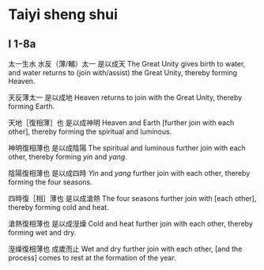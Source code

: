 # Taiyi sheng shui

## I 1-8a

太一生水
水反（薄/輔）太一
是以成天
The Great Unity gives birth to water,
and water returns to (join with/assist) the Great Unity,
thereby forming Heaven.

天反薄太一
是以成地
Heaven returns to join with the Great Unity,
thereby forming Earth.

天地［復相薄］也
是以成神明
Heaven and Earth [further join with each other],
thereby forming the spiritual and luminous.

神明復相薄也
是以成陰陽
The spiritual and luminous further join with each other,
thereby forming _yin_ and _yang_.

陰陽復相薄也
是以成四時
_Yin_ and _yang_ further join with each other,
thereby forming the four seasons.

四時復［相］薄也
是以成滄熱
The four seasons further join with [each other], 
thereby forming cold and heat.

滄熱復相薄也
是以成溼燥
Cold and heat further join with each other,
thereby forming wet and dry.

溼燥復相薄也
成歲而止
Wet and dry further join with each other,
[and the process] comes to rest at the formation of the year.
